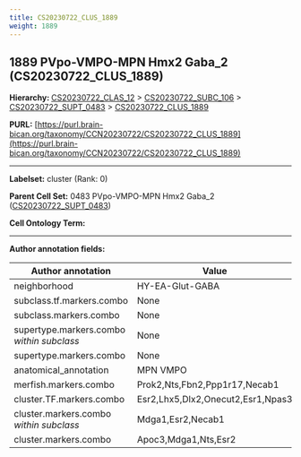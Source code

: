 ```yaml
---
title: CS20230722_CLUS_1889
weight: 1889
---
```

## 1889 PVpo-VMPO-MPN Hmx2 Gaba_2 (CS20230722_CLUS_1889)
<b>Hierarchy: </b>
[CS20230722_CLAS_12](../CS20230722_CLAS_12) >
[CS20230722_SUBC_106](../CS20230722_SUBC_106) >
[CS20230722_SUPT_0483](../CS20230722_SUPT_0483) >
[CS20230722_CLUS_1889](../CS20230722_CLUS_1889)

**PURL:** [https://purl.brain-bican.org/taxonomy/CCN20230722/CS20230722_CLUS_1889](https://purl.brain-bican.org/taxonomy/CCN20230722/CS20230722_CLUS_1889)

---


**Labelset:** cluster (Rank: 0)

**Parent Cell Set:** 0483 PVpo-VMPO-MPN Hmx2 Gaba_2 ([CS20230722_SUPT_0483](../CS20230722_SUPT_0483))



**Cell Ontology Term:** 

[MARKER GENES.]: #


---

[TRANSFERRED ANNOTATIONS.]: #


[AUTHOR ANNOTATION FIELDS.]: #


**Author annotation fields:**

| Author annotation | Value |
|-------------------|-------|
|neighborhood|HY-EA-Glut-GABA|
|subclass.tf.markers.combo|None|
|subclass.markers.combo|None|
|supertype.markers.combo _within subclass_|None|
|supertype.markers.combo|None|
|anatomical_annotation|MPN VMPO|
|merfish.markers.combo|Prok2,Nts,Fbn2,Ppp1r17,Necab1|
|cluster.TF.markers.combo|Esr2,Lhx5,Dlx2,Onecut2,Esr1,Npas3|
|cluster.markers.combo _within subclass_|Mdga1,Esr2,Necab1|
|cluster.markers.combo|Apoc3,Mdga1,Nts,Esr2|
